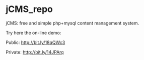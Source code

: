 jCMS_repo
=========

jCMS: free and simple php+mysql content management system.

Try here the on-line demo:

Public: http://bit.ly/18qQWc3

Private: http://bit.ly/14JPArq
